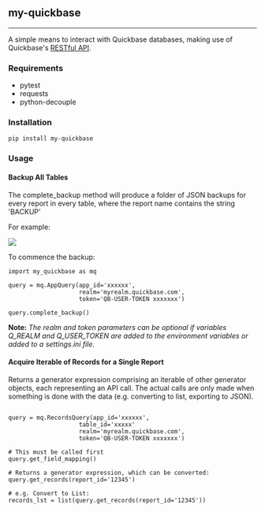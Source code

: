## my-quickbase

---

A simple means to interact with Quickbase databases, making use of Quickbase's [RESTful API](http://www.quickbase.com/api-guide/index.html).


### Requirements

- pytest
- requests
- python-decouple

### Installation

`pip install my-quickbase`

### Usage

#### Backup All Tables

The complete_backup method will produce a folder of JSON backups for every report in every table, where the report name contains the string 'BACKUP'

For example:

![](https://i.imgur.com/5razIAb.png)

To commence the backup:

```
import my_quickbase as mq

query = mq.AppQuery(app_id='xxxxxx', 
                    realm='myrealm.quickbase.com', 
                    token='QB-USER-TOKEN xxxxxxx')

query.complete_backup()

```

**Note:** _The realm and token parameters can be optional if variables Q_REALM and Q_USER_TOKEN are added to the
environment variables or added to a settings.ini file._

#### Acquire Iterable of Records for a Single Report

Returns a generator expression comprising an iterable of other generator objects, each representing an API call. 
The actual calls are only made when something is done with the data (e.g. converting to list, exporting to JSON).



```import my_quickbase as mq

query = mq.RecordsQuery(app_id='xxxxxx', 
                    table_id='xxxxx'
                    realm='myrealm.quickbase.com', 
                    token='QB-USER-TOKEN xxxxxxx')

# This must be called first
query.get_field_mapping()

# Returns a generator expression, which can be converted:
query.get_records(report_id='12345')

# e.g. Convert to List:
records_lst = list(query.get_records(report_id='12345'))
```



